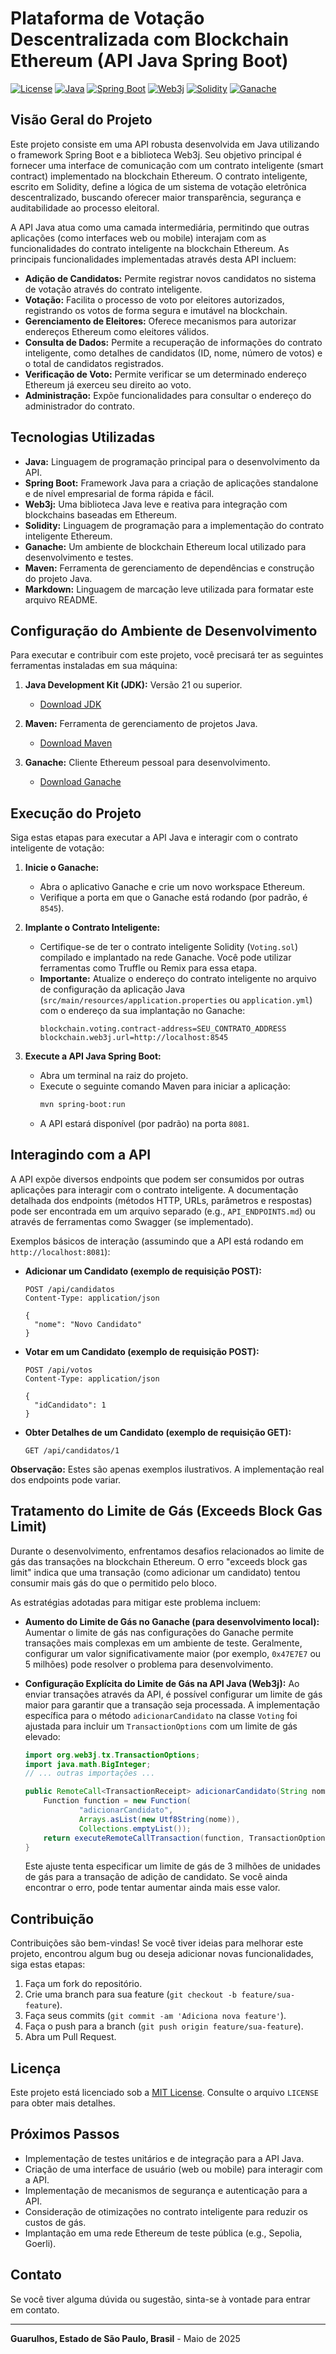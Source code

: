 # Plataforma de Votação Descentralizada com Blockchain Ethereum (API Java Spring Boot)

[![License](https://img.shields.io/badge/License-MIT-yellow.svg)](https://opensource.org/licenses/MIT)
[![Java](https://img.shields.io/badge/Java-21-blue.svg)](https://www.oracle.com/java/technologies/javase-downloads.html)
[![Spring Boot](https://img.shields.io/badge/Spring_Boot-3.4.4-brightgreen.svg)](https://spring.io/projects/spring-boot)
[![Web3j](https://img.shields.io/badge/Web3j-4.9.4-orange.svg)](https://www.web3j.io/)
[![Solidity](https://img.shields.io/badge/Solidity-0.8.x-lightgrey.svg)](https://docs.soliditylang.org/)
[![Ganache](https://img.shields.io/badge/Ganache-v7.x-purple.svg)](https://trufflesuite.com/ganache/)

## Visão Geral do Projeto

Este projeto consiste em uma API robusta desenvolvida em Java utilizando o framework Spring Boot e a biblioteca Web3j. Seu objetivo principal é fornecer uma interface de comunicação com um contrato inteligente (smart contract) implementado na blockchain Ethereum. O contrato inteligente, escrito em Solidity, define a lógica de um sistema de votação eletrônica descentralizado, buscando oferecer maior transparência, segurança e auditabilidade ao processo eleitoral.

A API Java atua como uma camada intermediária, permitindo que outras aplicações (como interfaces web ou mobile) interajam com as funcionalidades do contrato inteligente na blockchain Ethereum. As principais funcionalidades implementadas através desta API incluem:

* **Adição de Candidatos:** Permite registrar novos candidatos no sistema de votação através do contrato inteligente.
* **Votação:** Facilita o processo de voto por eleitores autorizados, registrando os votos de forma segura e imutável na blockchain.
* **Gerenciamento de Eleitores:** Oferece mecanismos para autorizar endereços Ethereum como eleitores válidos.
* **Consulta de Dados:** Permite a recuperação de informações do contrato inteligente, como detalhes de candidatos (ID, nome, número de votos) e o total de candidatos registrados.
* **Verificação de Voto:** Permite verificar se um determinado endereço Ethereum já exerceu seu direito ao voto.
* **Administração:** Expõe funcionalidades para consultar o endereço do administrador do contrato.

## Tecnologias Utilizadas

* **Java:** Linguagem de programação principal para o desenvolvimento da API.
* **Spring Boot:** Framework Java para a criação de aplicações standalone e de nível empresarial de forma rápida e fácil.
* **Web3j:** Uma biblioteca Java leve e reativa para integração com blockchains baseadas em Ethereum.
* **Solidity:** Linguagem de programação para a implementação do contrato inteligente Ethereum.
* **Ganache:** Um ambiente de blockchain Ethereum local utilizado para desenvolvimento e testes.
* **Maven:** Ferramenta de gerenciamento de dependências e construção do projeto Java.
* **Markdown:** Linguagem de marcação leve utilizada para formatar este arquivo README.

## Configuração do Ambiente de Desenvolvimento

Para executar e contribuir com este projeto, você precisará ter as seguintes ferramentas instaladas em sua máquina:

1.  **Java Development Kit (JDK):** Versão 21 ou superior.
    * [Download JDK](https://www.oracle.com/java/technologies/javase-downloads.html)

2.  **Maven:** Ferramenta de gerenciamento de projetos Java.
    * [Download Maven](https://maven.apache.org/download.cgi)

3.  **Ganache:** Cliente Ethereum pessoal para desenvolvimento.
    * [Download Ganache](https://trufflesuite.com/ganache/)

## Execução do Projeto

Siga estas etapas para executar a API Java e interagir com o contrato inteligente de votação:

1.  **Inicie o Ganache:**
    * Abra o aplicativo Ganache e crie um novo workspace Ethereum.
    * Verifique a porta em que o Ganache está rodando (por padrão, é `8545`).

2.  **Implante o Contrato Inteligente:**
    * Certifique-se de ter o contrato inteligente Solidity (`Voting.sol`) compilado e implantado na rede Ganache. Você pode utilizar ferramentas como Truffle ou Remix para essa etapa.
    * **Importante:** Atualize o endereço do contrato inteligente no arquivo de configuração da aplicação Java (`src/main/resources/application.properties` ou `application.yml`) com o endereço da sua implantação no Ganache:
        ```properties
        blockchain.voting.contract-address=SEU_CONTRATO_ADDRESS
        blockchain.web3j.url=http://localhost:8545
        ```

3.  **Execute a API Java Spring Boot:**
    * Abra um terminal na raiz do projeto.
    * Execute o seguinte comando Maven para iniciar a aplicação:
        ```bash
        mvn spring-boot:run
        ```
    * A API estará disponível (por padrão) na porta `8081`.

## Interagindo com a API

A API expõe diversos endpoints que podem ser consumidos por outras aplicações para interagir com o contrato inteligente. A documentação detalhada dos endpoints (métodos HTTP, URLs, parâmetros e respostas) pode ser encontrada em um arquivo separado (e.g., `API_ENDPOINTS.md`) ou através de ferramentas como Swagger (se implementado).

Exemplos básicos de interação (assumindo que a API está rodando em `http://localhost:8081`):

* **Adicionar um Candidato (exemplo de requisição POST):**
    ```
    POST /api/candidatos
    Content-Type: application/json

    {
      "nome": "Novo Candidato"
    }
    ```

* **Votar em um Candidato (exemplo de requisição POST):**
    ```
    POST /api/votos
    Content-Type: application/json

    {
      "idCandidato": 1
    }
    ```

* **Obter Detalhes de um Candidato (exemplo de requisição GET):**
    ```
    GET /api/candidatos/1
    ```

**Observação:** Estes são apenas exemplos ilustrativos. A implementação real dos endpoints pode variar.

## Tratamento do Limite de Gás (Exceeds Block Gas Limit)

Durante o desenvolvimento, enfrentamos desafios relacionados ao limite de gás das transações na blockchain Ethereum. O erro "exceeds block gas limit" indica que uma transação (como adicionar um candidato) tentou consumir mais gás do que o permitido pelo bloco.

As estratégias adotadas para mitigar este problema incluem:

* **Aumento do Limite de Gás no Ganache (para desenvolvimento local):** Aumentar o limite de gás nas configurações do Ganache permite transações mais complexas em um ambiente de teste. Geralmente, configurar um valor significativamente maior (por exemplo, `0x47E7E7` ou 5 milhões) pode resolver o problema para desenvolvimento.

* **Configuração Explícita do Limite de Gás na API Java (Web3j):** Ao enviar transações através da API, é possível configurar um limite de gás maior para garantir que a transação seja processada. A implementação específica para o método `adicionarCandidato` na classe `Voting` foi ajustada para incluir um `TransactionOptions` com um limite de gás elevado:

    ```java
    import org.web3j.tx.TransactionOptions;
    import java.math.BigInteger;
    // ... outras importações ...

    public RemoteCall<TransactionReceipt> adicionarCandidato(String nome) {
        Function function = new Function(
                "adicionarCandidato",
                Arrays.asList(new Utf8String(nome)),
                Collections.emptyList());
        return executeRemoteCallTransaction(function, TransactionOptions.create(credentials.getAddress(), null, null, BigInteger.valueOf(3000000)));
    }
    ```

    Este ajuste tenta especificar um limite de gás de 3 milhões de unidades de gás para a transação de adição de candidato. Se você ainda encontrar o erro, pode tentar aumentar ainda mais esse valor.

## Contribuição

Contribuições são bem-vindas! Se você tiver ideias para melhorar este projeto, encontrou algum bug ou deseja adicionar novas funcionalidades, siga estas etapas:

1.  Faça um fork do repositório.
2.  Crie uma branch para sua feature (`git checkout -b feature/sua-feature`).
3.  Faça seus commits (`git commit -am 'Adiciona nova feature'`).
4.  Faça o push para a branch (`git push origin feature/sua-feature`).
5.  Abra um Pull Request.

## Licença

Este projeto está licenciado sob a [MIT License](https://opensource.org/licenses/MIT). Consulte o arquivo `LICENSE` para obter mais detalhes.

## Próximos Passos

* Implementação de testes unitários e de integração para a API Java.
* Criação de uma interface de usuário (web ou mobile) para interagir com a API.
* Implementação de mecanismos de segurança e autenticação para a API.
* Consideração de otimizações no contrato inteligente para reduzir os custos de gás.
* Implantação em uma rede Ethereum de teste pública (e.g., Sepolia, Goerli).

## Contato

Se você tiver alguma dúvida ou sugestão, sinta-se à vontade para entrar em contato.

---

**Guarulhos, Estado de São Paulo, Brasil** - Maio de 2025